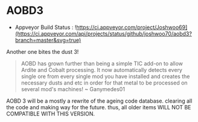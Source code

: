 # AOBD3
- Appveyor Build Status : !https://ci.appveyor.com/project/Joshwoo69](https://ci.appveyor.com/api/projects/status/github/joshwoo70/aobd3?branch=master&svg=true)

Another one bites the dust 3!
> AOBD has grown further than being a simple TIC add-on to allow Ardite and Cobalt processing. It now automatically detects every single ore from every single mod you have installed and creates the necessary dusts and etc in order for that metal to be processed on several mod's machines! ~ Ganymedes01

AOBD 3 will be a mostly a rewrite of the ageing code database. clearing all the code and making way for the future. thus, all older items WILL NOT BE COMPATIBLE WITH THIS VERSION.
